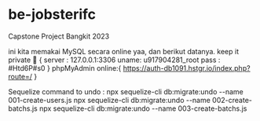 # be-jobsterifc
 Capstone Project Bangkit 2023

ini kita memakai MySQL secara online yaa, dan berikut datanya. 
 keep it private 🤫 {
  server : 127.0.0.1:3306
  uname: u917904281_root
  pass : #Htd6P#s0
 }
 phpMyAdmin online:{
  https://auth-db1091.hstgr.io/index.php?route=/
 } 

 Sequelize command to undo :
 npx sequelize-cli db:migrate:undo --name 001-create-users.js
 npx sequelize-cli db:migrate:undo --name 002-create-batchs.js
 npx sequelize-cli db:migrate:undo --name 003-create-batchs.js
    
